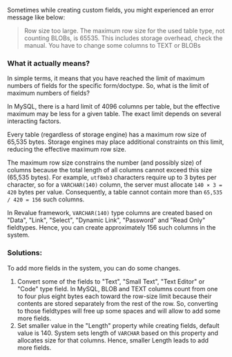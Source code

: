 Sometimes while creating custom fields, you might experienced an error message like below:

> Row size too large. The maximum row size for the used table type, not counting BLOBs, is 65535. This includes storage overhead, check the manual. You have to change some columns to TEXT or BLOBs

### What it actually means?

In simple terms, it means that you have reached the limit of maximum numbers of fields for the specific form/doctype. So, what is the limit of maximum numbers of fields?

In MySQL, there is a hard limit of 4096 columns per table, but the effective maximum may be less for a given table. The exact limit depends on several interacting factors.

Every table (regardless of storage engine) has a maximum row size of 65,535 bytes. Storage engines may place additional constraints on this limit, reducing the effective maximum row size.

The maximum row size constrains the number (and possibly size) of columns because the total length of all columns cannot exceed this size (65,535 bytes). For example, `utf8mb3` characters require up to 3 bytes per character, so for a `VARCHAR(140)` column, the server must allocate `140 × 3 = 420` bytes per value. Consequently, a table cannot contain more than `65,535 / 420 = 156` such columns.

In Revalue framework, `VARCHAR(140)` type columns are created based on "Data", "Link", "Select", "Dynamic Link", "Password" and "Read Only" fieldtypes. Hence, you can create approximately 156 such columns in the system.

### Solutions:

To add more fields in the system, you can do some changes.

1. Convert some of the fields to "Text", "Small Text", "Text Editor" or "Code" type field. In MySQL, BLOB and TEXT columns count from one to four plus eight bytes each toward the row-size limit because their contents are stored separately from the rest of the row. So, converting to those fieldtypes will free up some spaces and will allow to add some more fields.
2. Set smaller value in the "Length" property while creating fields, default value is 140. System sets length of `VARCHAR` based on this property and allocates size for that columns. Hence, smaller Length leads to add more fields.
